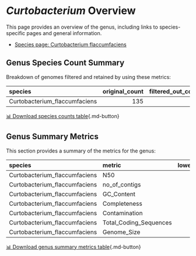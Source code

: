 # *Curtobacterium* Overview
This page provides an overview of the genus, including links to species-specific pages and general information.

- [Species page: Curtobacterium flaccumfaciens](Curtobacterium_flaccumfaciens/index.md)
## Genus Species Count Summary
Breakdown of genomes filtered and retained by using these metrics:

| species                       |   original_count |   filtered_out_count |   final_count |
|:------------------------------|-----------------:|---------------------:|--------------:|
| Curtobacterium_flaccumfaciens |              135 |                    7 |           128 |


[📊 Download species counts table](species_counts.csv){.md-button}
## Genus Summary Metrics
This section provides a summary of the metrics for the genus:

| species                       | metric                 |   lower_bounds |   upper_bounds |
|:------------------------------|:-----------------------|---------------:|---------------:|
| Curtobacterium_flaccumfaciens | N50                    |    38000       |        nan     |
| Curtobacterium_flaccumfaciens | no_of_contigs          |      nan       |        210     |
| Curtobacterium_flaccumfaciens | GC_Content             |       70       |         72     |
| Curtobacterium_flaccumfaciens | Completeness           |       90       |        nan     |
| Curtobacterium_flaccumfaciens | Contamination          |      nan       |         10     |
| Curtobacterium_flaccumfaciens | Total_Coding_Sequences |     3400       |       3900     |
| Curtobacterium_flaccumfaciens | Genome_Size            |        3.6e+06 |          4e+06 |


[📊 Download genus summary metrics table](genus_summary_metrics.csv){.md-button}
